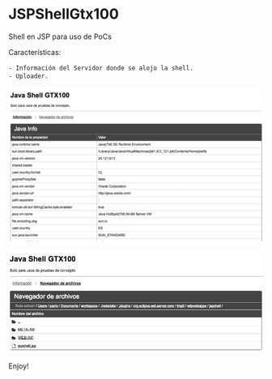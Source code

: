 # JSPShellGtx100

Shell en JSP para uso de PoCs

Características:
	
	- Información del Servidor donde se alojo la shell.
	- Uploader.

![Screenshot](1.png)
	
![Screenshot](2.png)


Enjoy!